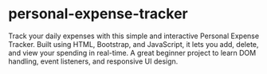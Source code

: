 # personal-expense-tracker
Track your daily expenses with this simple and interactive Personal Expense Tracker. Built using HTML, Bootstrap, and JavaScript, it lets you add, delete, and view your spending in real-time. A great beginner project to learn DOM handling, event listeners, and responsive UI design.
